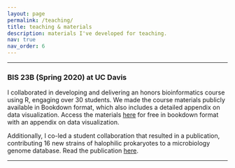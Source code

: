 ```yaml
---
layout: page
permalink: /teaching/
title: teaching & materials
description: materials I've developed for teaching.
nav: true
nav_order: 6
---
```


---

### BIS 23B (Spring 2020) at UC Davis

I collaborated in developing and delivering an honors bioinformatics course using R, engaging over 30 students. We made the course materials publicly available in Bookdown format, which also includes a detailed appendix on data visualization. Access the materials [here](https://bookdown.org/joelrome88/bis23b/) for free in bookdown format with an appendix on data visualization.

Additionally, I co-led a student collaboration that resulted in a publication, contributing 16 new strains of halophilic prokaryotes to a microbiology genome database. Read the publication [here](https://d1wqtxts1xzle7.cloudfront.net/71775904/e01540-19.full-libre.pdf).

---
